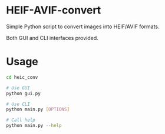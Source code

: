 # HEIF-AVIF-convert
Simple Python script to convert images into HEIF/AVIF formats.

Both GUI and CLI interfaces provided.

# Usage
```bash
cd heic_conv

# Use GUI
python gui.py 

# Use CLI
python main.py [OPTIONS]

# Call help
python main.py --help
```